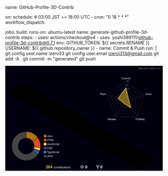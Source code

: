 

<!--
**izero33/izero33** is a ✨ _special_ ✨ repository because its `README.md` (this file) appears on your GitHub profile.

Here are some ideas to get you started:

- 🔭 I’m currently working on ...
- 🌱 I’m currently learning ...
- 👯 I’m looking to collaborate on ...
- 🤔 I’m looking for help with ...
- 💬 Ask me about ...
- 📫 How to reach me: ...
- 😄 Pronouns: ...
- ⚡ Fun fact: ...
-->

name: GitHub-Profile-3D-Contrib

on:
  schedule: # 03:00 JST == 18:00 UTC
    - cron: "0 18 * * *"
  workflow_dispatch:

jobs:
  build:
    runs-on: ubuntu-latest
    name: generate-github-profile-3d-contrib
    steps:
      - uses: actions/checkout@v4
      - uses: yoshi389111/github-profile-3d-contrib@0.7.1
        env:
          GITHUB_TOKEN: ${{ secrets.RENAME }}
          USERNAME: ${{ github.repository_owner }}
      - name: Commit & Push
        run: |
          git config user.name izero33
          git config user.email izeroi313@gmail.com
          git add -A .
          git commit -m "generated"
          git push

 ![](./profile-3d-contrib/profile-night-rainbow.svg)
